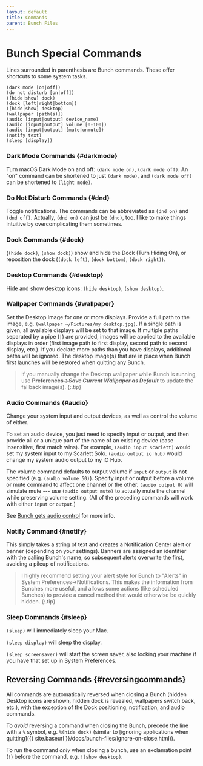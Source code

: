 ```yaml
---
layout: default
title: Commands
parent: Bunch Files
---
```

# Bunch Special Commands

Lines surrounded in parenthesis are Bunch commands. These offer shortcuts to some system tasks.

    (dark mode [on|off])
    (do not disturb [on|off])
    ([hide|show] dock)
    (dock [left|right|bottom])
    ([hide|show] desktop)
    (wallpaper [path(s)])
    (audio [input|output] device_name)
    (audio [input|output] volume [0-100])
    (audio [input|output] [mute|unmute])
    (notify text)
    (sleep [display])

### __Dark Mode__ Commands {#darkmode}

Turn macOS Dark Mode on and off: `(dark mode on)`, `(dark mode off)`. An "on" command can be shortened to just `(dark mode)`, and `(dark mode off)` can be shortened to `(light mode)`.

### __Do Not Disturb__ Commands {#dnd}

Toggle notifications. The commands can be abbreviated as `(dnd on)` and `(dnd off)`. Actually, `(dnd on)` can just be `(dnd)`, too. I like to make things intuitive by overcomplicating them sometimes.

### __Dock__ Commands {#dock}

(`(hide dock)`, `(show dock)`) show and hide the Dock (Turn Hiding On), or reposition the dock (`(dock left)`, `(dock bottom)`, `(dock right)`).

### __Desktop__ Commands {#desktop}

Hide and show desktop icons: `(hide desktop)`, `(show desktop)`.

### __Wallpaper__ Commands {#wallpaper}

Set the Desktop Image for one or more displays. Provide a full path to the image, e.g. `(wallpaper ~/Pictures/my desktop.jpg)`. If a single path is given, all available displays will be set to that image. If multiple paths separated by a pipe (`|`) are provided, images will be applied to the available displays in order (first image path to first display, second path to second display, etc.). If you declare more paths than you have displays, additional paths will be ignored. The desktop image(s) that are in place when Bunch first launches will be restored when quitting any Bunch. 

> If you manually change the Desktop wallpaper while Bunch is running, use __Preferences->*Save Current Wallpaper as Default*__ to update the fallback image(s).
{:.tip}

### __Audio__ Commands {#audio}

Change your system input and output devices, as well as control the volume of either. 

To set an audio device, you just need to specify input or output, and then provide all or a unique part of the name of an existing device (case insensitive, first match wins). For example, `(audio input scarlett)` would set my system input to my Scarlett Solo. `(audio output io hub)` would change my system audio output to my iO Hub. 

The volume command defaults to output volume if `input` or `output` is not specified (e.g. `(audio volume 50)`). Specify input or output before a volume or mute command to affect one channel or the other. `(audio output 0)` will simulate mute --- use `(audio output mute)` to actually mute the channel while preserving volume setting. (All of the preceding commands will work with either `input` or `output`.)

See [Bunch gets audio control](https://brettterpstra.com/2020/09/10/bunch-gets-audio-control/) for more info.

### __Notify__ Command {#notify}

This simply takes a string of text and creates a Notification Center alert or banner (depending on your settings). Banners are assigned an identifier with the calling Bunch's name, so subsequent alerts overwrite the first, avoiding a pileup of notifications.

> I highly recommend setting your alert style for Bunch to "Alerts" in System Preferences->Notifications. This makes the information from Bunches more useful, and allows some actions (like scheduled Bunches) to provide a cancel method that would otherwise be quickly hidden.
{:.tip}
 
### __Sleep__ Commands {#sleep}

`(sleep)` will immediately sleep your Mac. 

`(sleep display)` will sleep the display.

`(sleep screensaver)` will start the screen saver, also locking your machine if you have that set up in System Preferences.

## Reversing Commands {#reversingcommands}

All commands are automatically reversed when closing a Bunch (hidden Desktop icons are shown, hidden dock is revealed, wallpapers switch back, etc.), with the exception of the Dock positioning, notification, and audio commands. 

To _avoid_ reversing a command when closing the Bunch, precede the line with a `%` symbol, e.g. `%(hide dock)` (similar to [ignoring applications when quitting]({{ site.baseurl }}/docs/bunch-files/ignore-on-close.html)). 

To run the command _only_ when closing a bunch, use an exclamation point (`!`) before the command, e.g. `!(show desktop)`.
